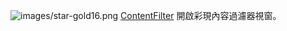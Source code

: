 ![images/star-gold16.png](images/star-gold16.png) [ContentFilter](contentfilter.html) 
開啟彩現內容過濾器視窗。

